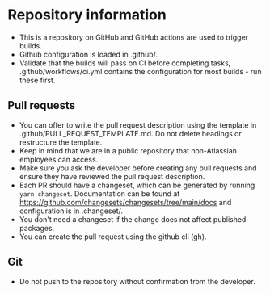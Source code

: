 # Repository information

- This is a repository on GitHub and GitHub actions are used to trigger builds.
- Github configuration is loaded in .github/.
- Validate that the builds will pass on CI before completing tasks, .github/workflows/ci.yml contains the configuration for most builds - run these first.

## Pull requests

- You can offer to write the pull request description using the template in .github/PULL_REQUEST_TEMPLATE.md. Do not delete headings or restructure the template.
- Keep in mind that we are in a public repository that non-Atlassian employees can access.
- Make sure you ask the developer before creating any pull requests and ensure they have reviewed the pull request description.
- Each PR should have a changeset, which can be generated by running `yarn changeset`. Documentation can be found at https://github.com/changesets/changesets/tree/main/docs and configuration is in .changeset/.
- You don't need a changeset if the change does not affect published packages.
- You can create the pull request using the github cli (gh).

## Git

- Do not push to the repository without confirmation from the developer.
